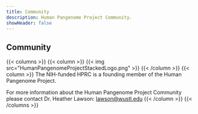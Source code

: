 ```yaml
---
title: Community
description: Human Pangenome Project Community.
showHeader: false
---
```


## Community

{{< columns >}}
{{< column >}}
{{< img src="HumanPangenomeProjectStackedLogo.png" >}}
{{< /column >}}
{{< column >}}
The NIH-funded HPRC is a founding member of the Human Pangenome Project.

For more information about the Human Pangenome Project Community please contact Dr. Heather Lawson: <lawson@wustl.edu>
{{< /column >}}
{{< /columns >}}
